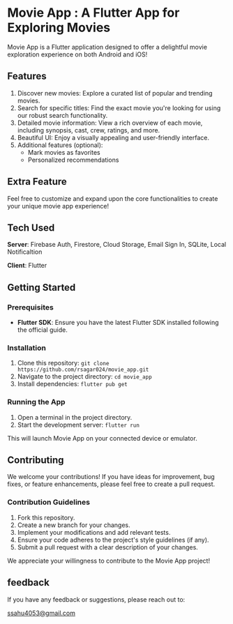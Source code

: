 # Movie App : A Flutter App for Exploring Movies

Movie App is a Flutter application designed to offer a delightful movie exploration experience on both Android and iOS!

## Features

1. Discover new movies: Explore a curated list of popular and trending movies.
2. Search for specific titles: Find the exact movie you're looking for using our robust search functionality.
3. Detailed movie information: View a rich overview of each movie, including synopsis, cast, crew, ratings, and more.
4. Beautiful UI: Enjoy a visually appealing and user-friendly interface.
5. Additional features (optional):
   * Mark movies as favorites
   * Personalized recommendations

## Extra Feature

Feel free to customize and expand upon the core functionalities to create your unique movie app experience!

## Tech Used
**Server**: Firebase Auth, Firestore, Cloud Storage, Email Sign In, SQLite, Local Notificaltion

**Client**: Flutter

## Getting Started

### Prerequisites

* **Flutter SDK**: Ensure you have the latest Flutter SDK installed following the official guide.

### Installation

1. Clone this repository: `git clone https://github.com/rsagar024/movie_app.git`
2. Navigate to the project directory: `cd movie_app`
3. Install dependencies: `flutter pub get`

### Running the App

1. Open a terminal in the project directory.
2. Start the development server: `flutter run`

This will launch Movie App on your connected device or emulator.

## Contributing

We welcome your contributions! If you have ideas for improvement, bug fixes, or feature enhancements, please feel free to create a pull request.

### Contribution Guidelines

1. Fork this repository.
2. Create a new branch for your changes.
3. Implement your modifications and add relevant tests.
4. Ensure your code adheres to the project's style guidelines (if any).
5. Submit a pull request with a clear description of your changes.

We appreciate your willingness to contribute to the Movie App project!

## feedback

If you have any feedback or suggestions, please reach out to:

ssahu4053@gmail.com
